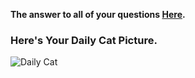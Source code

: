 **The answer to all of your questions  [Here](http://www.staggeringbeauty.com).** 

### Here's Your Daily Cat Picture.
<!-- START_CAT_PICTURE -->
![Daily Cat](https://cdn2.thecatapi.com/images/MjA3NDMzMg.jpg)
<!-- END_CAT_PICTURE -->
